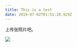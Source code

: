 ```yaml
---
title: This is a test
date: 2019-07-02T01:51:28.929Z
---
```

上传张照片吧。

![](/images/微信图片_20180626144203.jpg)
